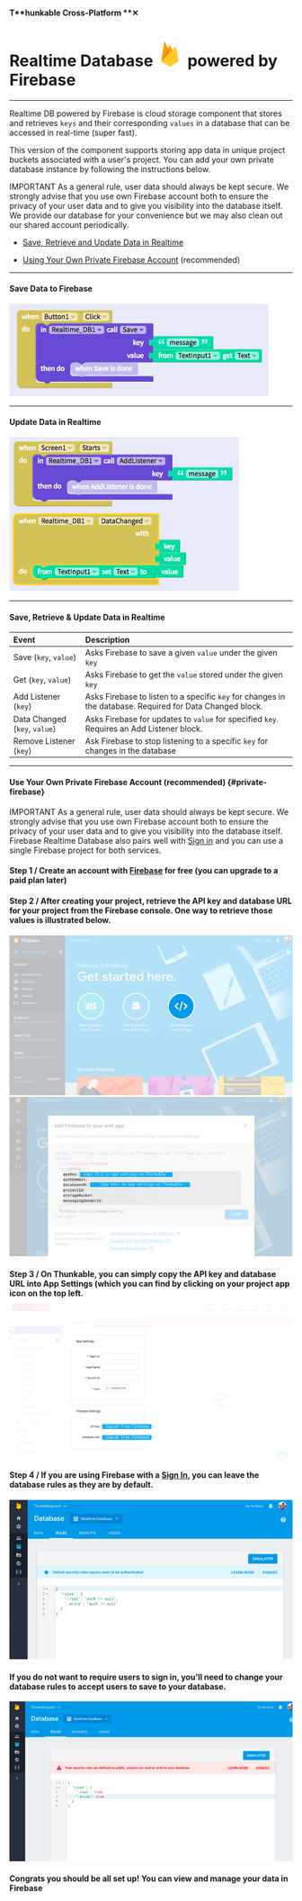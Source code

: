#### T**hunkable Cross-Platform **✕

# Realtime Database ![](/assets/iOSviewIconFirebaseDB.png) powered by Firebase

---

Realtime DB powered by Firebase is cloud storage component that stores and retrieves `keys` and their corresponding `values` in a database that can be accessed in real-time \(super fast\).

This version of the component supports storing app data in unique project buckets associated with a user's project. You can add your own private database instance by following the instructions below.

IMPORTANT As a general rule, user data should always be kept secure.  We strongly advise that you use own Firebase account both to ensure the privacy of your user data and to give you visibility into the database itself. We provide our database for your convenience but we may also clean out our shared account periodically.

* [Save, Retrieve and Update Data in Realtime](#save-retrieve--update-data-in-realtime)

* [Using Your Own Private Firebase Account](#private-firebase) \(recommended\)

---

#### Save Data to Firebase

![](/assets/firebase-ios-fig-1.png)

---

#### Update Data in Realtime

![](/assets/firebase-ios-fig-2.png)

---

#### Save, Retrieve & Update Data in Realtime

| Event | Description |
| :--- | :--- |
| Save \(`key`, `value`\) | Asks Firebase to save a given `value` under the given `key` |
| Get \(`key`, `value`\) | Asks Firebase to get the `value` stored under the given `key` |
| Add Listener \(`key`\) | Asks Firebase to listen to a specific `key` for changes in the database. Required for Data Changed block. |
| Data Changed \(`key`, `value`\) | Asks Firebase for updates to `value` for specified `key`. Requires an Add Listener block. |
| Remove Listener \(`key`\) | Ask Firebase to stop listening to a specific `key` for changes in the database |

---

#### Use Your Own Private Firebase Account \(recommended\) {#private-firebase}

IMPORTANT As a general rule, user data should always be kept secure.  We strongly advise that you use own Firebase account both to ensure the privacy of your user data and to give you visibility into the database itself.  Firebase Realtime Database also pairs well with [Sign in](/ios/components/screen-layout/authentication/sign-in.md) and you can use a single Firebase project for both services.

#### Step 1 / Create an account with [Firebase](https://firebase.google.com/) for free \(you can upgrade to a paid plan later\)

#### Step 2 / After creating your project, retrieve the API key and database URL for your project from the Firebase console.  One way to retrieve those values is illustrated below.

#### ![](/assets/firebase-ios-fig-3.png)![](/assets/firebase-ios-fig-4.png)

#### Step 3 / On Thunkable, you can simply copy the API key and database URL into App Settings \(which you can find by clicking on your project app icon on the top left. ![](/assets/firebase-ios-fig-5.png)

#### Step 4 / If you are using Firebase with a [Sign In](/ios/components/screen-layout/authentication/sign-in.md), you can leave the database rules as they are by default.

![](/assets/firebase-ios-fig-6.png)

#### If you do not want to require users to sign in, you'll need to change your database rules to accept users to save to your database.

![](/assets/firebase-ios-fig-7.png)

#### Congrats you should be all set up!  You can view and manage your data in Firebase



